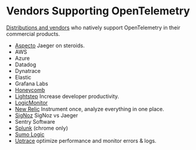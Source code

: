 # Vendors Supporting OpenTelemetry

[Distributions and vendors](https://opentelemetry.io/vendors/) who natively support OpenTelemetry in their commercial products.

- [Aspecto](collectors/aspecto.md) Jaeger on steroids.
- AWS
- Azure
- Datadog
- Dynatrace
- Elastic
- Grafana Labs
- [Honeycomb](collectors/honeycomb.md)
- [Lightstep](collectors/lightstep.md) Increase developer productivity.
- [LogicMonitor](collectors/logicmonitor.md)
- [New Relic](collectors/newrelic.md) Instrument once, analyze everything in one place.
- [SigNoz](collectors/signoz.md) SigNoz vs Jaeger
- Sentry Software
- [Splunk](collectors/splunk.md) (chrome only)
- [Sumo Logic](collectors/sumologic.md)
- [Uptrace](collectors/uptrace.md) optimize performance and monitor errors & logs.
